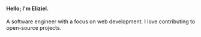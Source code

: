 <h4>Hello; I'm Eliziel.</h4>
<p>A software engineer with a focus on web development. I love contributing to open-source projects.</p>
